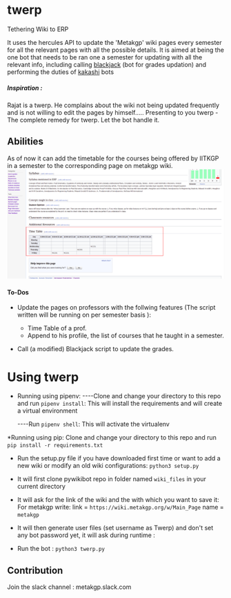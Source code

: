 # twerp
Tethering Wiki to ERP

It uses the hercules API to update the 'Metakgp' wiki pages every semester for all the relevant pages with all the possible details. It is aimed at being the one bot that needs to be ran one a semester for updating with all the relevant info, including calling [blackjack](https://github.com/metakgp/blackjack/blob/master/blackjack.py) (bot for grades updation) and performing the duties of [kakashi](https://github.com/metakgp/kakashi) bots

##### Inspiration :
Rajat is a twerp. He complains about the wiki not being updated frequently and is not willing to edit the pages by himself..... Presenting to you twerp - The complete remedy for twerp. Let the bot handle it. 

## Abilities
As of now it can add the timetable for the courses being offered by IITKGP in a semester to the corresponding page on metakgp wiki.
![Example](https://github.com/Ayushk4/twerp/blob/master/twerp.png)



#### To-Dos
* Update the pages on professors with the follwing features (The script written will be running on per semester basis ):
    - Time Table of a prof.
    - Append to his profile, the list of courses that he taught in a semester.

* Call (a modified) Blackjack script to update the grades.

# Using twerp

* Running using pipenv:
    ----Clone and change your directory to this repo and run `pipenv install`:
            This will install the requirements and will create a virtual environment

    ----Run `pipenv shell`:
            This will activate the virtualenv


*Running using pip:
    Clone and change your directory to this repo and run `pip install -r requirements.txt`


* Run the setup.py file if you have downloaded first time  or want to add a new wiki or modify an old wiki configurations:
    `python3 setup.py`
 
* It will first clone pywikibot repo in folder named `wiki_files` in your current directory

* It will ask for the link of the wiki and the with which you want to save it:
    For metakgp write:
        link = `https://wiki.metakgp.org/w/Main_Page`
        name = `metakgp`

* It will then generate user files (set username as Twerp) and don't set any bot password yet, it will ask during runtime :

* Run the bot :
    `python3 twerp.py`

## Contribution
Join the slack channel : metakgp.slack.com
